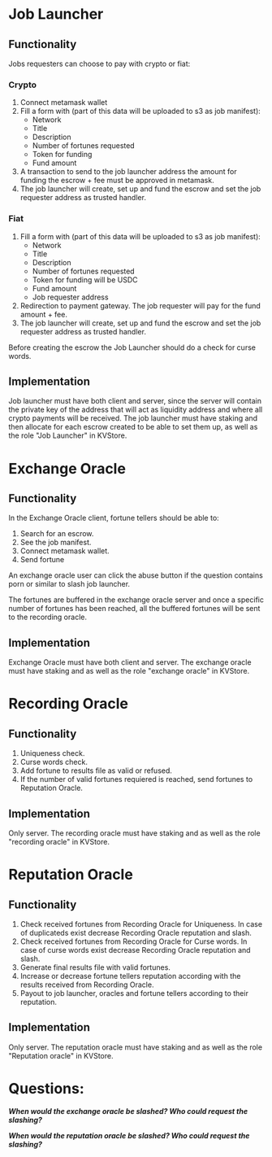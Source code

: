 # Job Launcher
## Functionality
Jobs requesters can choose to pay with crypto or fiat:
### Crypto
1. Connect metamask wallet
2. Fill a form with (part of this data will be uploaded to s3 as job manifest):
	- Network
	- Title
	- Description
	- Number of fortunes requested
	- Token for funding
	- Fund amount
3. A transaction to send to the job launcher address the amount for funding the escrow + fee must be approved in metamask.
4. The job launcher will create, set up and fund the escrow and set the job requester address as trusted handler.
### Fiat
1. Fill a form with (part of this data will be uploaded to s3 as job manifest):
	- Network
	- Title
	- Description
	- Number of fortunes requested
	- Token for funding will be USDC
	- Fund amount
	- Job requester address
2. Redirection to payment gateway. The job requester will pay for the fund amount + fee.
3. The job launcher will create, set up and fund the escrow and set the job requester address as trusted handler.

Before creating the escrow the Job Launcher should do a check for curse words.

## Implementation
Job launcher must have both client and server, since the server will contain the private key of the address that will act as liquidity address and where all crypto payments will be received.
The job launcher must have staking and then allocate for each escrow created to be able to set them up, as well as the role "Job Launcher" in KVStore.

# Exchange Oracle
## Functionality
In the Exchange Oracle client, fortune tellers should be able to:
1. Search for an escrow.
2. See the job manifest.
3. Connect metamask wallet.
4. Send fortune

An exchange oracle user can click the abuse button if the question contains porn or similar to slash job launcher.

The fortunes are buffered in the exchange oracle server and once a specific number of fortunes has been reached, all the buffered fortunes will be sent to the recording oracle.

## Implementation
Exchange Oracle must have both client and server.
The exchange oracle must have staking and as well as the role "exchange oracle" in KVStore.

# Recording Oracle
## Functionality
1. Uniqueness check.
2. Curse words check.
3. Add fortune to results file as valid or refused.
4. If the number of valid fortunes requiered is reached, send fortunes to Reputation Oracle.

## Implementation
Only server.
The recording oracle must have staking and as well as the role "recording oracle" in KVStore.

# Reputation Oracle
## Functionality
1. Check received fortunes from Recording Oracle for Uniqueness. In case of duplicateds exist decrease Recording Oracle reputation and slash.
2. Check received fortunes from Recording Oracle for Curse words. In case of curse words exist decrease Recording Oracle reputation and slash.
3. Generate final results file with valid fortunes.
4. Increase or decrease fortune tellers reputation according with the results received from Recording Oracle.
4. Payout to job launcher, oracles and fortune tellers according to their reputation.

## Implementation
Only server.
The reputation oracle must have staking and as well as the role "Reputation oracle" in KVStore.



# Questions:
***When would the exchange oracle be slashed? Who could request the slashing?***

***When would the reputation oracle be slashed? Who could request the slashing?***